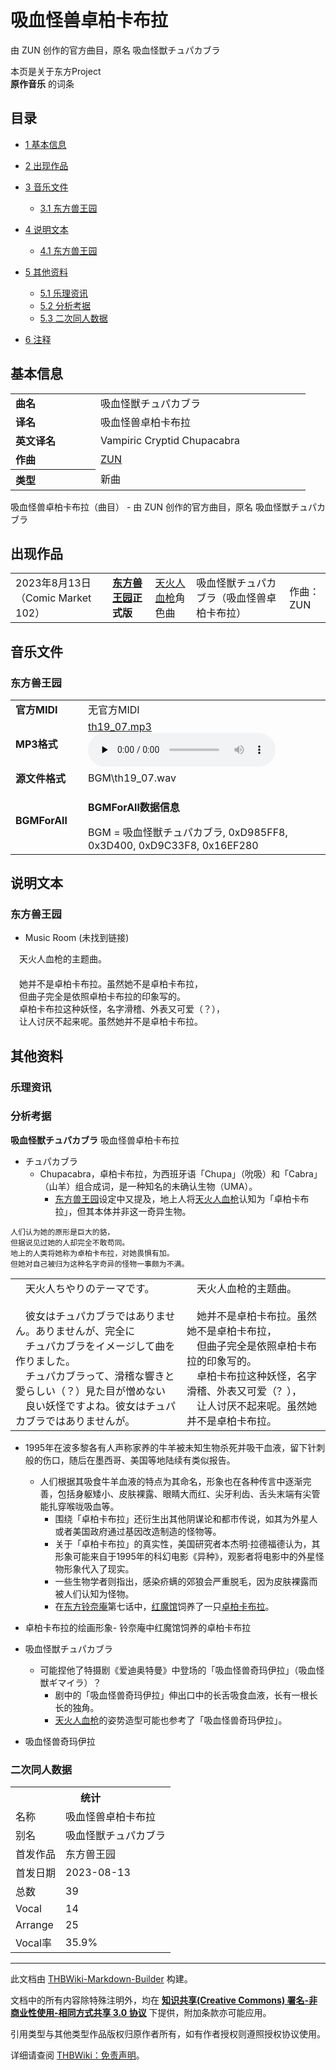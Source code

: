 # 吸血怪兽卓柏卡布拉

<!-- source html: G:\repos\THBWiki-Markdown-Builder\THBWikiMarkdown\Temp\main\e\e9\ns0%3A%E5%90%B8%E8%A1%80%E6%80%AA%E5%85%BD%E5%8D%93%E6%9F%8F%E5%8D%A1%E5%B8%83%E6%8B%89.html -->

由 ZUN 创作的官方曲目，原名 吸血怪獣チュパカブラ

本页是关于东方Project  
 **原作音乐** 的词条
## 目录

- [1 基本信息](#基本信息)
- [2 出现作品](#出现作品)
- [3 音乐文件](#音乐文件)

  - [3.1 东方兽王园](#东方兽王园)



- [4 说明文本](#说明文本)

  - [4.1 东方兽王园](#东方兽王园_2)



- [5 其他资料](#其他资料)

  - [5.1 乐理资讯](#乐理资讯)
  - [5.2 分析考据](#分析考据)
  - [5.3 二次同人数据](#二次同人数据)



- [6 注释](#注释)




## 基本信息

<table><tbody><tr><td style="width:120px"><b>曲名</b></td><td style="width:320px">吸血怪獣チュパカブラ</td></tr><tr><td><b>译名</b></td><td>吸血怪兽卓柏卡布拉</td></tr><tr><td><b>英文译名</b></td><td>Vampiric Cryptid Chupacabra</td></tr><tr><td><b>作曲</b></td><td><a href="./ZUN.md" title="ZUN">ZUN</a></td></tr><tr><th style="text-align: left;"><b>类型</b></th><td>新曲</td></tr></tbody></table>

吸血怪兽卓柏卡布拉（曲目） - 由 ZUN 创作的官方曲目，原名 吸血怪獣チュパカブラ
## 出现作品

<table>

<tbody><tr><td>2023年8月13日（Comic Market 102）</td><td><b><a href="./东方兽王园.md" title="东方兽王园">东方兽王园</a>正式版</b></td><td><a href="./天火人血枪.md" title="天火人血枪">天火人血枪</a>角色曲</td><td style="padding-left:5px;">吸血怪獣チュパカブラ（吸血怪兽卓柏卡布拉）</td><td style="padding-left:10px;">作曲：ZUN</td></tr>
</tbody></table>


## 音乐文件
### 东方兽王园

<table><tbody><tr class="mw-empty-elt"></tr><tr><td width="100"><b>官方MIDI</b></td><td>无官方MIDI</td></tr><tr><td><b>MP3格式</b></td><td><a href="./文件-th19_07.mp3.md" title="文件:th19 07.mp3">th19_07.mp3</a><br><audio src="https://upload.thwiki.cc/b/ba/th19_07.mp3" loop="" controls="" preload="none"></audio></td></tr><tr><td><b>源文件格式</b></td><td>BGM\th19_07.wav</td></tr><tr><td><b>BGMForAll</b></td><td><div class="mw-collapsible mw-collapsed">
<p><b>BGMForAll数据信息</b>
</p>
<div class="mw-collapsible-content">BGM = 吸血怪獣チュパカブラ, 0xD985FF8, 0x3D400, 0xD9C33F8, 0x16EF280</div>
</div>
</td></tr></tbody></table>


## 说明文本
### 东方兽王园
- Music Room (未找到链接)

　天火人血枪的主题曲。  
　  
　她并不是卓柏卡布拉。虽然她不是卓柏卡布拉，  
　但曲子完全是依照卓柏卡布拉的印象写的。  
　卓柏卡布拉这种妖怪，名字滑稽、外表又可爱（？），  
　让人讨厌不起来呢。虽然她并不是卓柏卡布拉。
## 其他资料
### 乐理资讯
### 分析考据
  
 **吸血怪獣チュパカブラ**  吸血怪兽卓柏卡布拉
  

- チュパカブラ
  - Chupacabra，卓柏卡布拉，为西班牙语「Chupa」（吮吸）和「Cabra」（山羊）组合成词，是一种知名的未确认生物（UMA）。
    - [东方兽王园](./东方兽王园.md)设定中又提及，地上人将[天火人血枪](./天火人血枪.md)认知为「卓柏卡布拉」，但其本体并非这一奇异生物。



```
人们认为她的原形是巨大的貉，
但据说见过她的人却完全不敢苟同。
地上的人类将她称为卓柏卡布拉，对她畏惧有加。
但她对自己被归为这种名字奇异的怪物一事颇为不满。
```


<table><tbody><tr class="tt-comment" id="MusicRoom-21" data-pos="&#91;&quot;MusicRoom&quot;,21&#93;"><td colspan="2" class="tt-ja" lang="ja"><div class="poem">　天火人ちやりのテーマです。<br>　<br>　彼女はチュパカブラではありません。ありませんが、完全に<br>　チュパカブラをイメージして曲を作りました。<br>　チュパカブラって、滑稽な響きと愛らしい（？）見た目が憎めない<br>　良い妖怪ですよね。彼女はチュパカブラではありませんが。</div></td><td colspan="2" class="tt-zh" lang="zh"><div class="poem">　天火人血枪的主题曲。<br>　<br>　她并不是卓柏卡布拉。虽然她不是卓柏卡布拉，<br>　但曲子完全是依照卓柏卡布拉的印象写的。<br>　卓柏卡布拉这种妖怪，名字滑稽、外表又可爱（？），<br>　让人讨厌不起来呢。虽然她并不是卓柏卡布拉。</div></td></tr></tbody></table>


- 1995年在波多黎各有人声称家养的牛羊被未知生物杀死并吸干血液，留下针刺般的伤口，随后在墨西哥、美国等地陆续有类似报告。
  - 人们根据其吸食牛羊血液的特点为其命名，形象也在各种传言中逐渐完善，包括身躯矮小、皮肤裸露、眼睛大而红、尖牙利齿、舌头末端有尖管能扎穿喉咙吸血等。
    - 围绕「卓柏卡布拉」还衍生出其他阴谋论和都市传说，如其为外星人或者美国政府通过基因改造制造的怪物等。
    - 关于「卓柏卡布拉」的真实性，美国研究者本杰明·拉德福德认为，其形象可能来自于1995年的科幻电影《异种》，观影者将电影中的外星怪物形象代入了现实。
    - 一些生物学者则指出，感染疥螨的郊狼会严重脱毛，因为皮肤裸露而被人们认知为怪物。
    - 在[东方铃奈庵](./东方铃奈庵.md)第七话中，[红魔馆](./红魔馆.md)饲养了一只[卓柏卡布拉](./卓柏卡布拉.md)。



- [](./文件-卓柏卡布拉的绘画形象.jpg.md)卓柏卡布拉的绘画形象- [](./文件-卓柏卡布拉.png.md)铃奈庵中红魔馆饲养的卓柏卡布拉

- 吸血怪獣チュパカブラ
  - 可能捏他了特摄剧《爱迪奥特曼》中登场的「吸血怪兽奇玛伊拉」（吸血怪獣ギマイラ）？
    - 剧中的「吸血怪兽奇玛伊拉」伸出口中的长舌吸食血液，长有一根长长的独角。
    - [天火人血枪](./天火人血枪.md)的姿势造型可能也参考了「吸血怪兽奇玛伊拉」。



- [](./文件-吸血怪兽奇玛伊拉.jpg.md)吸血怪兽奇玛伊拉

### 二次同人数据

<table><tbody><tr><th colspan="2">统计</th></tr>
<tr><td>名称</td><td>吸血怪兽卓柏卡布拉</td></tr>
<tr><td>别名</td><td>吸血怪獣チュパカブラ</td></tr>
<tr><td>首发作品</td><td>东方兽王园</td></tr>
<tr><td>首发日期</td><td>2023-08-13</td></tr>
<tr><td>总数</td><td>39</td></tr>
<tr><td>Vocal</td><td>14</td></tr>
<tr><td>Arrange</td><td>25</td></tr>
<tr><td>Vocal率</td><td>35.9%</td></tr>
</tbody></table>





  
  

  





---

此文档由 [THBWiki-Markdown-Builder](https://github.com/Delsin-Yu/THBWiki-Markdown-Builder) 构建。

文档中的所有内容除特殊注明外，均在 [**知识共享(Creative Commons) 署名-非商业性使用-相同方式共享 3.0 协议**](https://creativecommons.org/licenses/by-sa/3.0/deed.zh-hans) 下提供，附加条款亦可能应用。

引用类型与其他类型作品版权归原作者所有，如有作者授权则遵照授权协议使用。

详细请查阅 [THBWiki：免责声明](https://thbwiki.cc/THBWiki:%E5%85%8D%E8%B4%A3%E5%A3%B0%E6%98%8E)。


